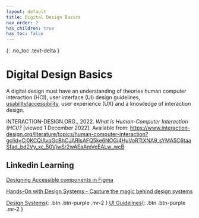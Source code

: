 ```yaml
---
layout: default
title: Digital Design Basics
nav_order: 2
has_children: true
has_toc: false
---
```


{: .no_toc .text-delta }

# Digital Design Basics

A digital design must have an understanding of theories human computer interaction (HCI), user interface (UI) design guidelines, [usability/accessibility](https://www.linkedin.com/learning/designing-with-the-wcag-2-2-guidelines/inside-the-wcag-2-2-accessibility-guidelines?autoplay=true&leis=LTI&u=56747793), user experience (UX) and a knowledge of interaction design.

INTERACTION-DESIGN.ORG., 2022. *What is Human-Computer Interaction (HCI)?* [viewed 1 December 2022]. Available from: https://www.interaction-design.org/literature/topics/human-computer-interaction?gclid=Cj0KCQiAvqGcBhCJARIsAFQ5ke6NOGi4HuVoRTtXNA9_sYMA5C6taaSfad_bd2Vy_xc_50VjwSr2wAEaAmVeEALw_wcB



## Linkedin Learning

[Designing Accessible components in Figma](https://www.linkedin.com/learning/designing-accessible-components-in-figma/why-does-accessibility-matter-in-figma?autoplay=true&leis=LTI&u=56747793)

[Hands-On with Design Systems - Capture the magic behind design systems](https://www.linkedin.com/learning/hands-on-with-design-systems/prelude-to-design-systems?autoSkip=true&autoplay=true&leis=LTI&resume=false&u=56747793)



[‌Design Systems](https://martinsolent.github.io/figma/docs/design_basics/child_1.html){: .btn .btn-purple .mr-2 }
[UI Guidelines](https://martinsolent.github.io/figma/docs/design_basics/child_2.html){: .btn .btn-purple .mr-2 }

‌
